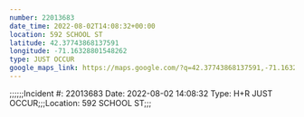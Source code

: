 ```yaml
---
number: 22013683
date_time: 2022-08-02T14:08:32+00:00
location: 592 SCHOOL ST
latitude: 42.37743868137591
longitude: -71.16328801548262
type: JUST OCCUR
google_maps_link: https://maps.google.com/?q=42.37743868137591,-71.16328801548262
---
```


;;;;;;Incident #: 22013683  Date: 2022-08-02 14:08:32   Type: H+R JUST OCCUR;;;Location: 592 SCHOOL ST;;;
